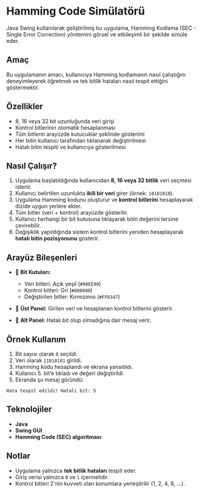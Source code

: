 # Hamming Code Simülatörü

Java Swing kullanılarak geliştirilmiş bu uygulama, Hamming Kodlama (SEC - Single Error Correction) yöntemini görsel ve etkileşimli bir şekilde simüle eder.

##  Amaç

Bu uygulamanın amacı, kullanıcıya Hamming kodlamanın nasıl çalıştığını deneyimleyerek öğretmek ve tek bitlik hataları nasıl tespit ettiğini göstermektir.

##  Özellikler

- 8, 16 veya 32 bit uzunluğunda veri girişi
- Kontrol bitlerinin otomatik hesaplanması
- Tüm bitlerin arayüzde kutucuklar şeklinde gösterimi
- Her bitin kullanıcı tarafından tıklanarak değiştirilmesi
- Hatalı bitin tespiti ve kullanıcıya gösterilmesi

##  Nasıl Çalışır?

1. Uygulama başlatıldığında kullanıcıdan **8, 16 veya 32 bitlik** veri seçmesi istenir.
2. Kullanıcı belirtilen uzunlukta **ikili bir veri** girer (örnek: `10101010`).
3. Uygulama Hamming kodunu oluşturur ve **kontrol bitlerini** hesaplayarak dizide uygun yerlere ekler.
4. Tüm bitler (veri + kontrol) arayüzde gösterilir.
5. Kullanıcı herhangi bir bit kutusuna tıklayarak bitin değerini tersine çevirebilir.
6. Değişiklik yapıldığında sistem kontrol bitlerini yeniden hesaplayarak **hatalı bitin pozisyonunu** gösterir.

## Arayüz Bileşenleri

- 🔹 **Bit Kutuları:**
  - Veri bitleri: Açık yeşil (`#90EE90`)
  - Kontrol bitleri: Gri (`#808080`)
  - Değiştirilen bitler: Kırmızımsı (`#FF6347`)
  
- 🧾 **Üst Panel:** Girilen veri ve hesaplanan kontrol bitlerini gösterir.
- 💬 **Alt Panel:** Hatalı bit olup olmadığına dair mesaj verir.

##  Örnek Kullanım

1. Bit sayısı olarak `8` seçildi.
2. Veri olarak `11010101` girildi.
3. Hamming kodu hesaplandı ve ekrana yansıtıldı.
4. Kullanıcı 5. bit’e tıkladı ve değeri değiştirildi.
5. Ekranda şu mesaj göründü:

```
Hata tespit edildi! Hatalı bit: 5
```
##  Teknolojiler

- **Java**
- **Swing GUI**
- **Hamming Code (SEC) algoritması**

##  Notlar

- Uygulama yalnızca **tek bitlik hataları** tespit eder.
- Giriş verisi yalnızca `0` ve `1` içermelidir.
- Kontrol bitleri 2'nin kuvveti olan konumlara yerleştirilir (1, 2, 4, 8, ...).
